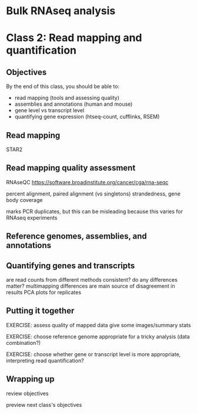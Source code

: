 # Bulk RNAseq analysis
# Class 2: Read mapping and quantification

## Objectives

By the end of this class,
you should be able to:
- read mapping (tools and assessing quality)
- assemblies and annotations (human and mouse)
- gene level vs transcript level
- quantifying gene expression (htseq-count, cufflinks, RSEM)

## Read mapping

STAR2

## Read mapping quality assessment

RNAseQC https://software.broadinstitute.org/cancer/cga/rna-seqc

percent alignment, paired alignment (vs singletons)
strandedness, gene body coverage

marks PCR duplicates, but this can be misleading because this varies for RNAseq experiments

## Reference genomes, assemblies, and annotations

## Quantifying genes and transcripts

are read counts from different methods consistent? do any differences matter? multimapping differences are main source of disagreement in results
PCA plots for replicates

## Putting it together

EXERCISE: assess quality of mapped data give some images/summary stats

EXERCISE: choose reference genome appropriate for a tricky analysis (data combination?)

EXERCISE: choose whether gene or transcript level is more appropriate, interpreting read quantification?

## Wrapping up

review objectives

preview next class's objectives
